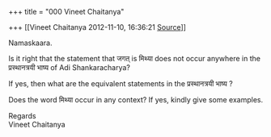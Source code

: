 +++
title = "000 Vineet Chaitanya"

+++
[[Vineet Chaitanya	2012-11-10, 16:36:21 [Source](https://groups.google.com/g/bvparishat/c/5Qigk0lu7CE)]]



Namaskaara.  
  
 Is it right that the statement that जगत् is मिथ्या does not occur anywhere in the प्रस्थानत्रयी भाष्य of Adi Shankaracharya?  
  
 If yes, then what are the equivalent statements in the प्रस्थानत्रयी भाष्य ?  
  
 Does the word मिथ्या occur in any context? If yes, kindly give some examples.  
  
Regards  
Vineet Chaitanya  

